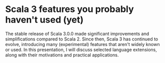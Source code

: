 # Scala 3 features you probably haven't used (yet)

The stable release of Scala 3.0.0 made significant improvements and simplifications compared to Scala 2. Since then, Scala 3 has continued to evolve, introducing many (experimental) features that aren't widely known or used. In this presentation, I will discuss selected language extensions, along with their motivations and practical applications.
